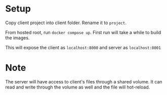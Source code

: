# Setup

Copy client project into client folder. Rename it to `project`.

From hosted root, run `docker compose up`. First run will take a while to build the images.

This will expose the client as `localhost:8000` and server as `localhost:8001`

# Note

The server will have access to client's files through a shared volume. It can read and write through the volume as well and the file will hot-reload.
